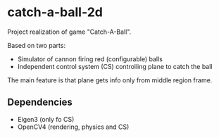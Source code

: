 # catch-a-ball-2d

Project realization of game "Catch-A-Ball".

Based on two parts:
- Simulator of cannon firing red (configurable) balls  
- Independent control system (CS) controlling plane to catch the ball

The main feature is that plane gets info only from middle region frame.

## Dependencies

- Eigen3 (only fo CS)
- OpenCV4 (rendering, physics and CS)
